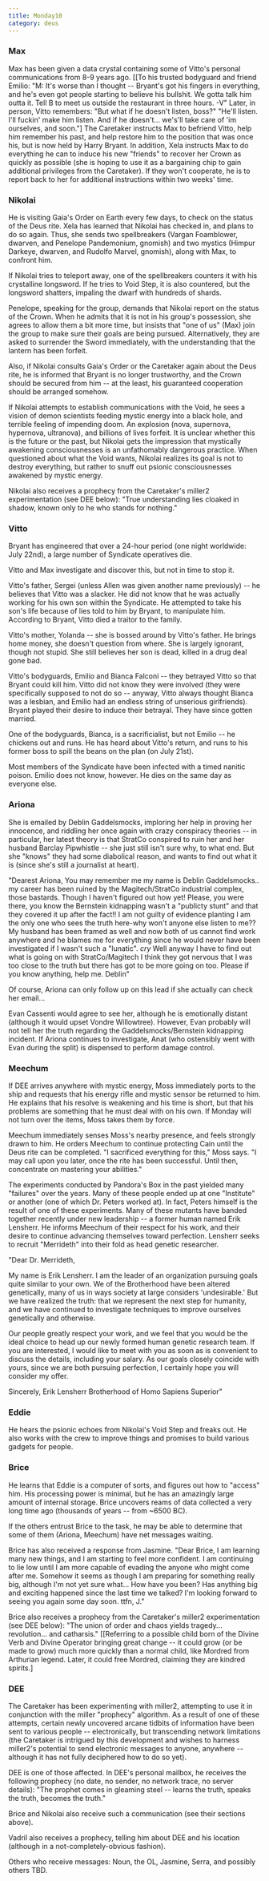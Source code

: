 ```yaml
---
title: Monday10
category: deus
---
```

### Max

Max has been given a data crystal containing some of Vitto's personal communications from 8-9 years ago. [[To his trusted bodyguard and friend Emilio: &quot;M: It's worse than I thought -- Bryant's got his fingers in everything, and he's even got people starting to believe his bullshit. We gotta talk him outta it. Tell B to meet us outside the restaurant in three hours. -V&quot; Later, in person, Vitto remembers: &quot;But what if he doesn't listen, boss?&quot; &quot;He'll listen. I'll fuckin' make him listen. And if he doesn't... we's'll take care of 'im ourselves, and soon.&quot;] The Caretaker instructs Max to befriend Vitto, help him remember his past, and help restore him to the position that was once his, but is now held by Harry Bryant. In addition, Xela instructs Max to do everything he can to induce his new &quot;friends&quot; to recover her Crown as quickly as possible (she is hoping to use it as a bargaining chip to gain additional privileges from the Caretaker). If they won't cooperate, he is to report back to her for additional instructions within two weeks' time.


### Nikolai

He is visiting Gaia's Order on Earth every few days, to check on the status of the Deus rite. Xela has learned that Nikolai has checked in, and plans to do so again. Thus, she sends two spellbreakers (Vargan Foamblower, dwarven, and Penelope Pandemonium, gnomish) and two mystics (Himpur Darkeye, dwarven, and Rudolfo Marvel, gnomish), along with Max, to confront him.

If Nikolai tries to teleport away, one of the spellbreakers counters it with his crystalline longsword. If he tries to Void Step, it is also countered, but the longsword shatters, impaling the dwarf with hundreds of shards.

Penelope, speaking for the group, demands that Nikolai report on the status of the Crown. When he admits that it is not in his group's possession, she agrees to allow them a bit more time, but insists that &quot;one of us&quot; (Max) join the group to make sure their goals are being pursued. Alternatively, they are asked to surrender the Sword immediately, with the understanding that the lantern has been forfeit.

Also, if Nikolai consults Gaia's Order or the Caretaker again about the Deus rite, he is informed that Bryant is no longer trustworthy, and the Crown should be secured from him -- at the least, his guaranteed cooperation should be arranged somehow.

If Nikolai attempts to establish communications with the Void, he sees a vision of demon scientists feeding mystic energy into a black hole, and terrible feeling of impending doom. An explosion (nova, supernova, hypernova, ultranova), and billions of lives forfeit. It is unclear whether this is the future or the past, but Nikolai gets the impression that mystically awakening consciousnesses is an unfathomably dangerous practice. When questioned about what the Void wants, Nikolai realizes its goal is not to destroy everything, but rather to snuff out psionic consciousnesses awakened by mystic energy.

Nikolai also receives a prophecy from the Caretaker's miller2 experimentation (see DEE below): &quot;True understanding lies cloaked in shadow, known only to he who stands for nothing.&quot;


### Vitto

Bryant has engineered that over a 24-hour period (one night worldwide: July 22nd), a large number of Syndicate operatives die.

Vitto and Max investigate and discover this, but not in time to stop it.

Vitto's father, Sergei (unless Allen was given another name previously) -- he believes that Vitto was a slacker. He did not know that he was actually working for his own son within the Syndicate. He attempted to take his son's life because of lies told to him by Bryant, to manipulate him. According to Bryant, Vitto died a traitor to the family.

Vitto's mother, Yolanda -- she is bossed around by Vitto's father. He brings home money, she doesn't question from where. She is largely ignorant, though not stupid. She still believes her son is dead, killed in a drug deal gone bad.

Vitto's bodyguards, Emilio and Bianca Falconi -- they betrayed Vitto so that Bryant could kill him. Vitto did not know they were involved (they were specifically supposed to not do so -- anyway, Vitto always thought Bianca was a lesbian, and Emilio had an endless string of unserious girlfriends). Bryant played their desire to induce their betrayal. They have since gotten married.

One of the bodyguards, Bianca, is a sacrificialist, but not Emilio -- he chickens out and runs. He has heard about Vitto's return, and runs to his former boss to spill the beans on the plan (on July 21st).

Most members of the Syndicate have been infected with a timed nanitic poison. Emilio does not know, however. He dies on the same day as everyone else.


### Ariona

She is emailed by Deblin Gaddelsmocks, imploring her help in proving her innocence, and riddling her once again with crazy conspiracy theories -- in particular, her latest theory is that StratCo conspired to ruin her and her husband Barclay Pipwhistle -- she just still isn't sure why, to what end. But she &quot;knows&quot; they had some diabolical reason, and wants to find out what it is (since she's still a journalist at heart).

&quot;Dearest Ariona, You may remember me my name is Deblin Gaddelsmocks..  my career has been ruined by the Magitech/StratCo industrial complex, those bastards. Though I haven't figured out how yet! Please, you were there, you know the Bernstein kidnapping wasn't a &quot;publicty stunt&quot; and that they covered it up after the fact!!  I am not guilty of evidence planting I am the only one who sees the truth here-why won't anyone else listen to me?? My husband has been framed as well and now both of us cannot find work anywhere and he blames me for everything since he would never have been investigated if I wasn't such a &quot;lunatic&quot;. *cry* Well anyway I have to find out what is going on with StratCo/Magitech I think they got nervous that I was too close to the truth but there has got to be more going on too. Please if you know anything, help me. Deblin&quot;

Of course, Ariona can only follow up on this lead if she actually can check her email...

Evan Cassenti would agree to see her, although he is emotionally distant (although it would upset Vondre Willowtree). However, Evan probably will not tell her the truth regarding the Gaddelsmocks/Bernstein kidnapping incident. If Ariona continues to investigate, Anat (who ostensibly went with Evan during the split) is dispensed to perform damage control.


### Meechum

If DEE arrives anywhere with mystic energy, Moss immediately ports to the ship and requests that his energy rifle and mystic sensor be returned to him. He explains that his resolve is weakening and his time is short, but that his problems are something that he must deal with on his own. If Monday will not turn over the items, Moss takes them by force.

Meechum immediately senses Moss's nearby presence, and feels strongly drawn to him. He orders Meechum to continue protecting Cain until the Deus rite can be completed. &quot;I sacrificed everything for this,&quot; Moss says. &quot;I may call upon you later, once the rite has been successful. Until then, concentrate on mastering your abilities.&quot;

The experiments conducted by Pandora's Box in the past yielded many &quot;failures&quot; over the years. Many of these people ended up at one &quot;Institute&quot; or another (one of which Dr. Peters worked at). In fact, Peters himself is the result of one of these experiments. Many of these mutants have banded together recently under new leadership -- a former human named Erik Lensherr. He informs Meechum of their respect for his work, and their desire to continue advancing themselves toward perfection. Lensherr seeks to recruit &quot;Merrideth&quot; into their fold as head genetic researcher.

&quot;Dear Dr. Merrideth,

My name is Erik Lensherr. I am the leader of an organization pursuing goals quite similar to your own. We of the Brotherhood have been altered genetically, many of us in ways society at large considers 'undesirable.' But we have realized the truth: that we represent the next step for humanity, and we have continued to investigate techniques to improve ourselves genetically and otherwise.

Our people greatly respect your work, and we feel that you would be the ideal choice to head up our newly formed human genetic research team. If you are interested, I would like to meet with you as soon as is convenient to discuss the details, including your salary. As our goals closely coincide with yours, since we are both pursuing perfection,  I certainly hope you will consider my offer.

Sincerely,
Erik Lensherr
Brotherhood of Homo Sapiens Superior&quot;


### Eddie

He hears the psionic echoes from Nikolai's Void Step and freaks out. He also works with the crew to improve things and promises to build various gadgets for people.


### Brice

He learns that Eddie is a computer of sorts, and figures out how to &quot;access&quot; him. His processing power is minimal, but he has an amazingly large amount of internal storage. Brice uncovers reams of data collected a very long time ago (thousands of years -- from ~6500 BC).

If the others entrust Brice to the task, he may be able to determine that some of them (Ariona, Meechum) have net messages waiting.

Brice has also received a response from Jasmine. &quot;Dear Brice, I am learning many new things, and I am starting to feel more confident. I am continuing to lie low until I am more capable of evading the anyone who might come after me. Somehow it seems as though I am preparing for something really big, although I'm not yet sure what... How have you been? Has anything big and exciting happened since the last time we talked? I'm looking forward to seeing you again some day soon. ttfn, J.&quot;

Brice also receives a prophecy from the Caretaker's miller2 experimentation (see DEE below): &quot;The union of order and chaos yields tragedy... revolution... and catharsis.&quot; [[Referring to a possible child born of the Divine Verb and Divine Operator bringing great change -- it could grow (or be made to grow) much more quickly than a normal child, like Mordred from Arthurian legend. Later, it could free Mordred, claiming they are kindred spirits.]


### DEE

The Caretaker has been experimenting with miller2, attempting to use it in conjunction with the miller &quot;prophecy&quot; algorithm. As a result of one of these attempts, certain newly uncovered arcane tidbits of information have been sent to various people -- electronically, but transcending network limitations (the Caretaker is intrigued by this development and wishes to harness miller2's potential to send electronic messages to anyone, anywhere -- although it has not fully deciphered how to do so yet).

DEE is one of those affected. In DEE's personal mailbox, he receives the following prophecy (no date, no sender, no network trace, no server details): &quot;The prophet comes in gleaming steel -- learns the truth, speaks the truth, becomes the truth.&quot;

Brice and Nikolai also receive such a communication (see their sections above).

Vadril also receives a prophecy, telling him about DEE and his location (although in a not-completely-obvious fashion).

Others who receive messages: Noun, the OL, Jasmine, Serra, and possibly others TBD.
